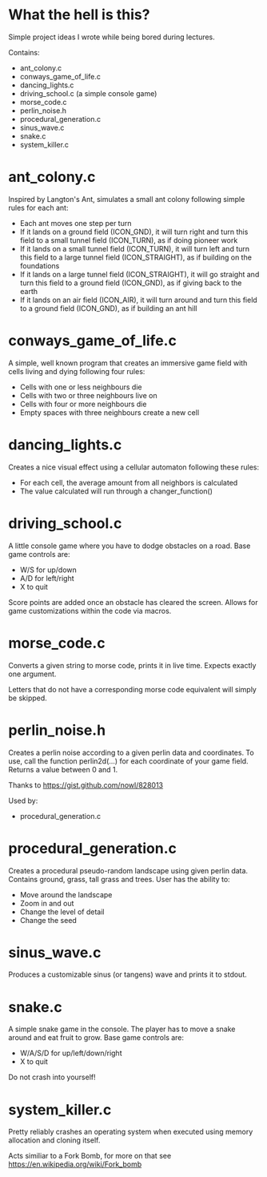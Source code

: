 # What the hell is this?

Simple project ideas I wrote while being bored during lectures.

Contains:
- ant_colony.c
- conways_game_of_life.c
- dancing_lights.c
- driving_school.c (a simple console game)
- morse_code.c
- perlin_noise.h
- procedural_generation.c
- sinus_wave.c
- snake.c
- system_killer.c

# ant_colony.c

Inspired by Langton's Ant, simulates a small ant colony following simple rules for each ant:
- Each ant moves one step per turn
- If it lands on a ground field (ICON_GND), it will turn right and turn this field to a small tunnel field (ICON_TURN), as if doing pioneer work
- If it lands on a small tunnel field (ICON_TURN), it will turn left and turn this field to a large tunnel field (ICON_STRAIGHT), as if building on the foundations
- If it lands on a large tunnel field (ICON_STRAIGHT), it will go straight and turn this field to a ground field (ICON_GND), as if giving back to the earth
- If it lands on an air field (ICON_AIR), it will turn around and turn this field to a ground field (ICON_GND), as if building an ant hill

# conways_game_of_life.c

A simple, well known program that creates an immersive game field with cells living and dying following four rules:
- Cells with one or less neighbours die
- Cells with two or three neighbours live on
- Cells with four or more neighbours die
- Empty spaces with three neighbours create a new cell

# dancing_lights.c

Creates a nice visual effect using a cellular automaton following these rules:
- For each cell, the average amount from all neighbors is calculated
- The value calculated will run through a changer_function()

# driving_school.c

A little console game where you have to dodge obstacles on a road. Base game controls are:
- W/S for up/down
- A/D for left/right
- X to quit

Score points are added once an obstacle has cleared the screen. Allows for game customizations within the code via macros.

# morse_code.c

Converts a given string to morse code, prints it in live time. Expects exactly one argument.

Letters that do not have a corresponding morse code equivalent will simply be skipped.

# perlin_noise.h

Creates a perlin noise according to a given perlin data and coordinates. To use, call the function perlin2d(...) for each coordinate of your game field. Returns a value between 0 and 1.

Thanks to https://gist.github.com/nowl/828013

Used by:
- procedural_generation.c

# procedural_generation.c

Creates a procedural pseudo-random landscape using given perlin data. Contains ground, grass, tall grass and trees. User has the ability to:
- Move around the landscape
- Zoom in and out
- Change the level of detail
- Change the seed

# sinus_wave.c

Produces a customizable sinus (or tangens) wave and prints it to stdout.

# snake.c

A simple snake game in the console. The player has to move a snake around and eat fruit to grow. Base game controls are:
- W/A/S/D for up/left/down/right
- X to quit

Do not crash into yourself!

# system_killer.c

Pretty reliably crashes an operating system when executed using memory allocation and cloning itself.

Acts similiar to a Fork Bomb, for more on that see https://en.wikipedia.org/wiki/Fork_bomb
